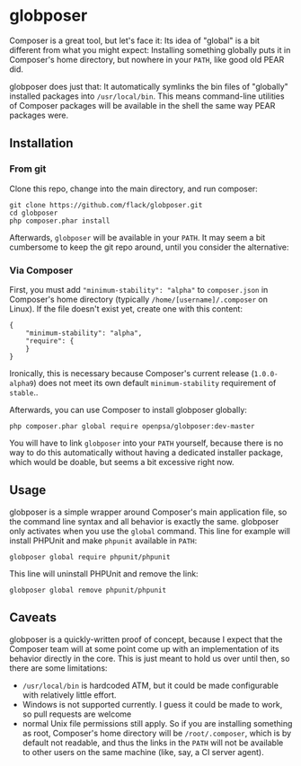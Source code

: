 globposer
=========

Composer is a great tool, but let's face it: Its idea of "global" is a bit different from what you might expect: Installing something globally puts it in Composer's home directory, but nowhere in your `PATH`, like good old PEAR did.

globposer does just that: It automatically symlinks the bin files of "globally" installed packages into `/usr/local/bin`. This means command-line utilities of Composer packages will be available in the shell the same way PEAR packages were. 

Installation
------------

### From git

Clone this repo, change into the main directory, and run composer:
```
git clone https://github.com/flack/globposer.git
cd globposer
php composer.phar install
```
Afterwards, `globposer` will be available in your `PATH`. It may seem a bit cumbersome to keep the git repo around, until you consider the alternative:

### Via Composer

First, you must add `"minimum-stability": "alpha"` to `composer.json` in Composer's home directory (typically `/home/[username]/.composer` on Linux). If the file doesn't exist yet, create one with this content:

```
{
    "minimum-stability": "alpha",
    "require": {
    }
}
```

Ironically, this is necessary because Composer's current release (`1.0.0-alpha9`) does not meet its own default `minimum-stability` requirement of `stable`..

Afterwards, you can use Composer to install globposer globally:

```
php composer.phar global require openpsa/globposer:dev-master
```

You will have to link `globposer` into your `PATH` yourself, because there is no way to do this automatically without having a dedicated installer package, which would be doable, but seems a bit excessive right now.

Usage
-----

globposer is a simple wrapper around Composer's main application file, so the command line syntax and all behavior is exactly the same. globposer only activates when you use the `global` command. This line for example will install PHPUnit and make `phpunit` available in `PATH`:

```
globposer global require phpunit/phpunit
```

This line will uninstall PHPUnit and remove the link:

```
globposer global remove phpunit/phpunit
```

Caveats
-------
globposer is a quickly-written proof of concept, because I expect that the Composer team will at some point come up with an implementation of its behavior directly in the core. This is just meant to hold us over until then, so there are some limitations:

 - `/usr/local/bin` is hardcoded ATM, but it could be made configurable with relatively little effort.
 - Windows is not supported currently. I guess it could be made to work, so pull requests are welcome
 - normal Unix file permissions still apply. So if you are installing something as root, Composer's home directory will be `/root/.composer`, which is by default not readable, and thus the links in the `PATH` will not be available to other users on the same machine (like, say, a CI server agent).
